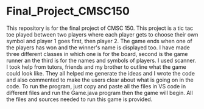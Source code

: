 # Final_Project_CMSC150
This repository is for the final project of CMSC 150. This project is a tic tac toe played between two players where each player gets to choose their own symbol and player 1 goes first, then player 2. The game ends when one of the players has won and the winner's name is displayed too. I have made three different classes in which one is for the board, second is the game runner an the third is for the names and symbols of players. I used scanner.  
I took help from tutors, friends and my brother to outline what the game could look like. They all helped me generate the ideas and I wrote the code and also commented to make the users clear about what is going on in the code. 
To run the program, just copy and paste all the files in VS code in different files and run the Game.java program then the game will begin. All the files and sources needed to run this game is provided. 
